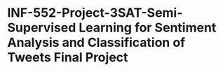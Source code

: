 # INF-552-Project-3SAT-Semi-Supervised Learning for Sentiment Analysis and Classification of Tweets Final Project 

